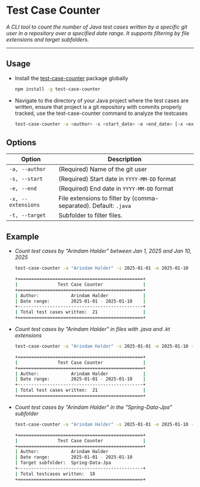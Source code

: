 # Test Case Counter

*A CLI tool to count the number of Java test cases written by a specific git user in a repository over a specified date range. It supports filtering by file extensions and target subfolders.*

---

## Usage

- Install the [test-case-counter](https://www.npmjs.com/package/test-case-counter) package globally

  ```bash
  npm install -g test-case-counter
  ```

- Navigate to the directory of your Java project where the test cases are written, ensure that project is a git repository with commits properly tracked, use the test-case-counter command to analyze the testcases

  ```bash
  test-case-counter -a <author> -s <start_date> -e <end_date> [-x <extensions>] [-t <target>]
  ```

## Options

| **Option**             | **Description**                                                                 |
|------------------------|---------------------------------------------------------------------------------|
| `-a, --author`         | (Required) Name of the git user                   |
| `-s, --start`          | (Required) Start date in `YYYY-MM-DD` format                                   |
| `-e, --end`            | (Required) End date in `YYYY-MM-DD` format                                     |
| `-x, --extensions`     | File extensions to filter by (comma-separated). Default: `.java`               |
| `-t, --target`         | Subfolder to filter files.                                            |

## Example

- *Count test cases by "Arindam Halder" between Jan 1, 2025 and Jan 10, 2025*

  ```bash
  test-case-counter -a "Arindam Halder" -s 2025-01-01 -e 2025-01-10
  ```

  ```bash
  +===============================================+
  |               Test Case Counter               |
  +===============================================+
  | Author:            Arindam Halder             |
  | Date range:        2025-01-01 - 2025-01-10    |
  +-----------------------------------------------+
  | Total test cases written:  21                 |
  +===============================================+
  ```

- *Count test cases by "Arindam Halder" in files with .java and .kt extensions*
  ```bash
  test-case-counter -a "Arindam Halder" -s 2025-01-01 -e 2025-01-10 -x .java,.kt
  ```

  ```bash
  +===============================================+
  |               Test Case Counter               |
  +===============================================+
  | Author:            Arindam Halder             |
  | Date range:        2025-01-01 - 2025-01-10    |
  +-----------------------------------------------+
  | Total test cases written:  21                 |
  +===============================================+
  ```

- *Count test cases by "Arindam Halder" in the "Spring-Data-Jpa" subfolder*
  ```bash
  test-case-counter -a "Arindam Halder" -s 2025-01-01 -e 2025-01-10 -t Spring-Data-Jpa
  ```

  ```bash
  +===============================================+
  |               Test Case Counter               |
  +===============================================+
  | Author:            Arindam Halder
  | Date range:        2025-01-01 - 2025-01-10
  | Target subfolder:  Spring-Data-Jpa
  +-----------------------------------------------+
  | Total testcases written:  18
  +===============================================+
  ```